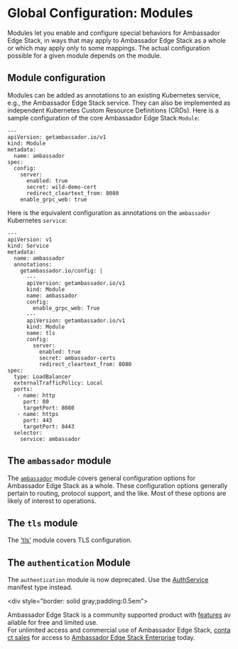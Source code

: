 # Global Configuration: Modules

Modules let you enable and configure special behaviors for Ambassador Edge Stack, in ways that may apply to Ambassador Edge Stack as a whole or which may apply only to some mappings. The actual configuration possible for a given module depends on the module.

## Module configuration

Modules can be added as annotations to an existing Kubernetes service, e.g., the Ambassador Edge Stack service. They can also be implemented as independent Kubernetes Custom Resource Definitions (CRDs). Here is a sample configuration of the core Ambassador Edge Stack `Module`:

```
---
apiVersion: getambassador.io/v1
kind: Module
metadata:
  name: ambassador
spec:
  config:
    server:
      enabled: true
      secret: wild-demo-cert
      redirect_cleartext_from: 8080
    enable_grpc_web: true
```

Here is the equivalent configuration as annotations on the `ambassador` Kubernetes `service`:

```
---
apiVersion: v1
kind: Service
metadata:
  name: ambassador
  annotations:
    getambassador.io/config: |
      ---
      apiVersion: getambassador.io/v1
      kind: Module
      name: ambassador
      config:
        enable_grpc_web: True
      ---
      apiVersion: getambassador.io/v1
      kind: Module
      name: tls
      config:
        server:
          enabled: true
          secret: ambassador-certs
          redirect_cleartext_from: 8080
spec:
  type: LoadBalancer
  externalTrafficPolicy: Local
  ports:
   - name: http
     port: 80
     targetPort: 8080
   - name: https
     port: 443
     targetPort: 8443
  selector:
    service: ambassador
```

## The `ambassador` module

The [`ambassador`](/reference/core/ambassador) module covers general configuration options for Ambassador Edge Stack as a whole. These configuration options generally pertain to routing, protocol support, and the like. Most of these options are likely of interest to operations.

## The `tls` module

The ['tls'](/reference/core/tls) module covers TLS configuration.

## The `authentication` Module

The `authentication` module is now deprecated. Use the [AuthService](/reference/services/auth-service) manifest type instead.

<div style="border: solid gray;padding:0.5em">

Ambassador Edge Stack is a community supported product with [features](getambassador.io/features) available for free and limited use. For unlimited access and commercial use of Ambassador Edge Stack, [contact sales](https:/www.getambassador.io/contact) for access to [Ambassador Edge Stack Enterprise](/user-guide/ambassador-edge-stack-enterprise) today.

</div>
